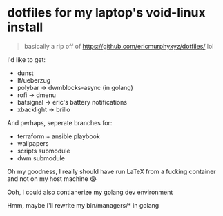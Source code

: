 # dotfiles for my laptop's void-linux install
> basically a rip off of https://github.com/ericmurphyxyz/dotfiles/ lol

I'd like to get:
- dunst
- lf/ueberzug
- polybar -> dwmblocks-async (in golang)
- rofi -> dmenu
- batsignal -> eric's battery notifications
- xbacklight -> brillo

And perhaps, seperate branches for:
- terraform + ansible playbook
- wallpapers
- scripts submodule
- dwm submodule

Oh my goodness, I really should have run LaTeX from a fucking container and not on my host machine :sob:

Ooh, I could also contianerize my golang dev environment

Hmm, maybe I'll rewrite my bin/managers/* in golang 
